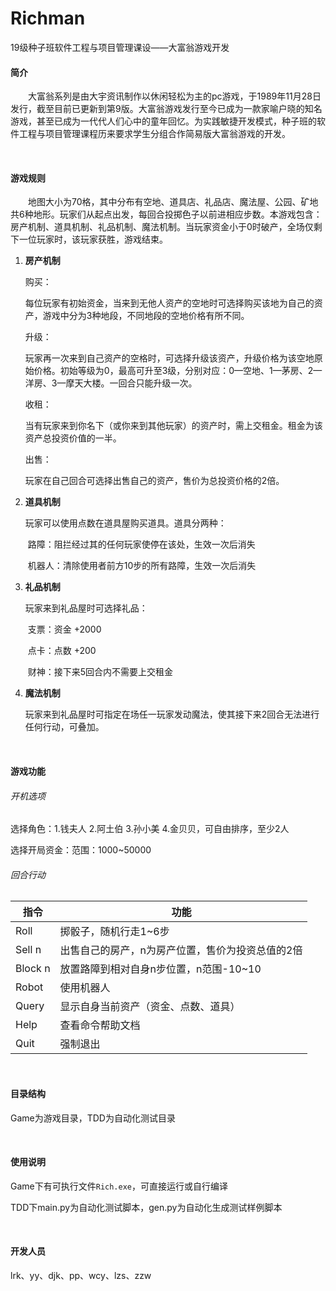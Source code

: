 # Richman
19级种子班软件工程与项目管理课设——大富翁游戏开发



#### 简介

&emsp;&emsp;大富翁系列是由大宇资讯制作以休闲轻松为主的pc游戏，于1989年11月28日发行，截至目前已更新到第9版。大富翁游戏发行至今已成为一款家喻户晓的知名游戏，甚至已成为一代代人们心中的童年回忆。为实践敏捷开发模式，种子班的软件工程与项目管理课程历来要求学生分组合作简易版大富翁游戏的开发。

&nbsp;

#### 游戏规则

&emsp;&emsp;地图大小为70格，其中分布有空地、道具店、礼品店、魔法屋、公园、矿地共6种地形。玩家们从起点出发，每回合投掷色子以前进相应步数。本游戏包含：房产机制、道具机制、礼品机制、魔法机制。当玩家资金小于0时破产，全场仅剩下一位玩家时，该玩家获胜，游戏结束。

1. **房产机制**

   购买：

   每位玩家有初始资金，当来到无他人资产的空地时可选择购买该地为自己的资产，游戏中分为3种地段，不同地段的空地价格有所不同。

   升级：

   玩家再一次来到自己资产的空格时，可选择升级该资产，升级价格为该空地原始价格。初始等级为0，最高可升至3级，分别对应：0—空地、1—茅房、2—洋房、3—摩天大楼。一回合只能升级一次。

   收租：

   当有玩家来到你名下（或你来到其他玩家）的资产时，需上交租金。租金为该资产总投资价值的一半。

   出售：

   玩家在自己回合可选择出售自己的资产，售价为总投资价格的2倍。

2. **道具机制**

   玩家可以使用点数在道具屋购买道具。道具分两种：

   ​	路障：阻拦经过其的任何玩家使停在该处，生效一次后消失

   ​	机器人：清除使用者前方10步的所有路障，生效一次后消失

3. **礼品机制**

   玩家来到礼品屋时可选择礼品：

   ​	支票：资金 +2000

   ​	点卡：点数 +200

   ​	财神：接下来5回合内不需要上交租金

4. **魔法机制**

   玩家来到礼品屋时可指定在场任一玩家发动魔法，使其接下来2回合无法进行任何行动，可叠加。

&nbsp;

#### 游戏功能

###### 开机选项

选择角色：1.钱夫人 2.阿土伯 3.孙小美 4.金贝贝，可自由排序，至少2人

选择开局资金：范围：1000~50000

###### 回合行动

| 指令    | 功能                                             |
| ------- | ------------------------------------------------ |
| Roll    | 掷骰子，随机行走1~6步                            |
| Sell n  | 出售自己的房产，n为房产位置，售价为投资总值的2倍 |
| Block n | 放置路障到相对自身n步位置，n范围-10~10           |
| Robot   | 使用机器人                                       |
| Query   | 显示自身当前资产（资金、点数、道具）             |
| Help    | 查看命令帮助文档                                 |
| Quit    | 强制退出                                         |

&nbsp;

#### 目录结构

Game为游戏目录，TDD为自动化测试目录

&nbsp;

#### 使用说明

Game下有可执行文件`Rich.exe`，可直接运行或自行编译

TDD下main.py为自动化测试脚本，gen.py为自动化生成测试样例脚本

&nbsp;

#### 开发人员

lrk、yy、djk、pp、wcy、lzs、zzw
